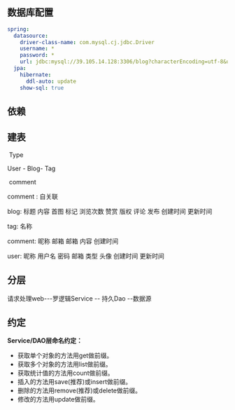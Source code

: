 ## 数据库配置

```yaml
spring:
  datasource:
    driver-class-name: com.mysql.cj.jdbc.Driver
    username: *
    password: *
    url: jdbc:mysql://39.105.14.128:3306/blog?characterEncoding=utf-8&useSSL=false
  jpa:
    hibernate:
      ddl-auto: update
    show-sql: true
```

## 依赖

## 建表

​	  	Type

User - Blog-  Tag

​		comment

comment : 自关联

blog: 标题 内容  首图 标记 浏览次数 赞赏  版权  评论  发布  创建时间 更新时间

tag: 名称

comment: 昵称 邮箱 邮箱 内容 创建时间

user: 昵称 用户名 密码 邮箱 类型 头像 创建时间 更新时间

## 分层

请求处理web---罗逻辑Service -- 持久Dao --数据源

## 约定

**Service/DAO层命名约定：**

- 获取单个对象的方法用get做前缀。
- 获取多个对象的方法用list做前缀。
- 获取统计值的方法用count做前缀。
- 插入的方法用save(推荐)或insert做前缀。
- 删除的方法用remove(推荐)或delete做前缀。
- 修改的方法用update做前缀。